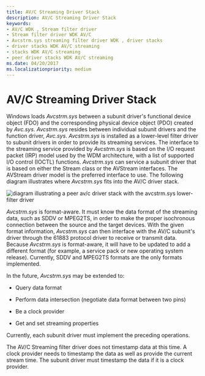 ```yaml
---
title: AV/C Streaming Driver Stack
description: AV/C Streaming Driver Stack
keywords:
- AV/C WDK , Stream filter driver
- Stream filter driver WDK AV/C
- Avcstrm.sys streaming filter driver WDK , driver stacks
- driver stacks WDK AV/C streaming
- stacks WDK AV/C streaming
- peer driver stacks WDK AV/C streaming
ms.date: 04/20/2017
ms.localizationpriority: medium
---
```


# AV/C Streaming Driver Stack





Windows loads *Avcstrm.sys* between a subunit driver's functional device object (FDO) and the corresponding physical device object (PDO) created by *Avc.sys*. *Avcstrm.sys* resides between individual subunit drivers and the function driver, *Avc.sys*. *Avcstrm.sys* is installed as a lower-level filter driver to subunit drivers in order to provide its streaming services. The interface to the streaming service provided by *Avcstrm.sys* is based on the I/O request packet (IRP) model used by the WDM architecture, with a list of supported I/O control (IOCTL) functions. *Avcstrm.sys* can service a subunit driver that is based on either the Stream class or the AVStream interfaces. The AVStream driver model is the preferred interface to use. The following diagram illustrates where *Avcstrm.sys* fits into the AV/C driver stack.

![diagram illustrating a peer av/c driver stack with the avcstrm.sys lower-filter driver](images/avcsdiag.gif)

*Avcstrm.sys* is format-aware. It must know the data format of the streaming data, such as SDDV or MPEG2TS, in order to make the proper isochronous connection between the source and the target devices. With the given format information, *Avcstrm.sys* can then interface with the AV/C subunit's driver through the 61883 protocol driver to receive or transmit data. Because *Avcstrm.sys* is format-aware, it will have to be updated to add a different format (for example, a service pack or new operating system release). Currently, SDDV and MPEG2TS formats are the only formats implemented.

In the future, *Avcstrm.sys* may be extended to:

-   Query data format

-   Perform data intersection (negotiate data format between two pins)

-   Be a clock provider

-   Get and set streaming properties

Currently, each subunit driver must implement the preceding operations.

The AV/C Streaming filter driver does not timestamp data at this time. A clock provider needs to timestamp the data as well as provide the current stream time. The subunit driver must timestamp the data if it is a clock provider.

 

 




